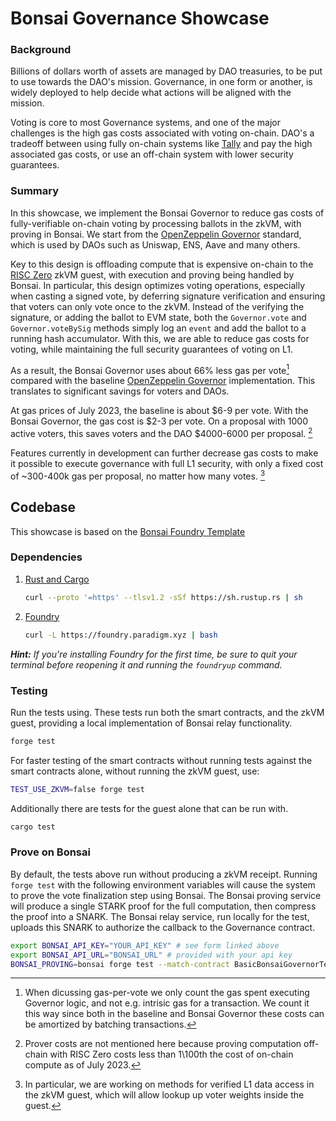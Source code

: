 # Bonsai Governance Showcase

### Background

Billions of dollars worth of assets are managed by DAO treasuries, to be put to use towards the DAO's mission.
Governance, in one form or another, is widely deployed to help decide what actions will be aligned with the mission.

Voting is core to most Governance systems, and one of the major challenges is the high gas costs associated with voting on-chain.
DAO's a tradeoff between using fully on-chain systems like [Tally] and pay the high associated gas costs, or use an off-chain system with lower security guarantees.

### Summary

In this showcase, we implement the Bonsai Governor to reduce gas costs of fully-verifiable on-chain voting by processing ballots in the zkVM, with proving in Bonsai.
We start from the [OpenZeppelin Governor] standard, which is used by DAOs such as Uniswap, ENS, Aave and many others.

Key to this design is offloading compute that is expensive on-chain to the [RISC Zero] zkVM guest, with execution and proving being handled by Bonsai.
In particular, this design optimizes voting operations, especially when casting a signed vote, by deferring signature verification and ensuring that voters can only vote once to the zkVM.
Instead of the verifying the signature, or adding the ballot to EVM state, both the `Governor.vote` and `Governor.voteBySig` methods simply log an `event` and add the ballot to a running hash accumulator.
With this, we are able to reduce gas costs for voting, while maintaining the full security guarantees of voting on L1.

As a result, the Bonsai Governor uses about 66% less gas per vote[^1] compared with the baseline [OpenZeppelin Governor] implementation.
This translates to significant savings for voters and DAOs.

At gas prices of July 2023, the baseline is about $6-9 per vote.
With the Bonsai Governor, the gas cost is $2-3 per vote.
On a proposal with 1000 active voters, this saves voters and the DAO $4000-6000 per proposal. [^2]

Features currently in development can further decrease gas costs to make it possible to execute governance with full L1 security, with only a fixed cost of ~300-400k gas per proposal, no matter how many votes. [^3]

[^1]: When dicussing gas-per-vote we only count the gas spent executing Governor logic, and not e.g. intrisic gas for a transaction. We count it this way since both in the baseline and Bonsai Governor these costs can be amortized by batching transactions.
[^2]: Prover costs are not mentioned here because proving computation off-chain with RISC Zero costs less than 1\100th the cost of on-chain compute as of July 2023.
[^3]: In particular, we are working on methods for verified L1 data access in the zkVM guest, which will allow lookup up voter weights inside the guest.

## Codebase

This showcase is based on the [Bonsai Foundry Template]

### Dependencies

1. [Rust and Cargo](https://rustup.rs)

    ```bash
    curl --proto '=https' --tlsv1.2 -sSf https://sh.rustup.rs | sh
    ```

2. [Foundry](https://getfoundry.sh/)

    ```bash
    curl -L https://foundry.paradigm.xyz | bash
    ```

***Hint:*** *If you're installing Foundry for the first time, be sure to quit your terminal before reopening it and running the `foundryup` command.*

### Testing

Run the tests using. These tests run both the smart contracts, and the zkVM guest, providing a local implementation of Bonsai relay functionality.

```bash
forge test
```

For faster testing of the smart contracts without running tests against the smart contracts alone, without running the zkVM guest, use:

```bash
TEST_USE_ZKVM=false forge test
```

Additionally there are tests for the guest alone that can be run with.

```bash
cargo test
```

### Prove on Bonsai

By default, the tests above run without producing a zkVM receipt.
Running `forge test` with the following environment variables will cause the system to prove the vote finalization step using Bonsai.
The Bonsai proving service will produce a single STARK proof for the full computation, then compress the proof into a SNARK.
The Bonsai relay service, run locally for the test, uploads this SNARK to authorize the callback to the Governance contract.

```bash
export BONSAI_API_KEY="YOUR_API_KEY" # see form linked above
export BONSAI_API_URL="BONSAI_URL" # provided with your api key
BONSAI_PROVING=bonsai forge test --match-contract BasicBonsaiGovernorTest
```

[Tally]: https://www.tally.xyz
[RISC Zero]: https://www.risczero.com/
[OpenZeppelin Governor]: https://docs.openzeppelin.com/contracts/4.x/api/governance
[Bonsai Foundry Template]: https://github.com/risc0/bonsai-foundry-template
